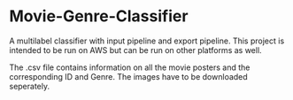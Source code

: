 # Movie-Genre-Classifier
A multilabel classifier with input pipeline and export pipeline.
This project is intended to be run on AWS but can be run on other platforms as well.

The .csv file contains information on all the movie posters and the corresponding ID and Genre.
The images have to be downloaded seperately.

